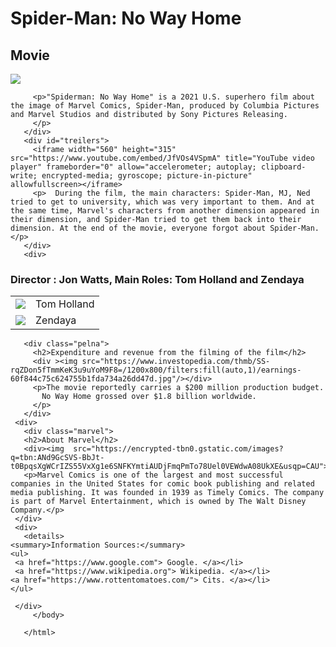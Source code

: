 <!DOCTYPE html>
<html>
 <head>
   <meta charset="utf-8">
   <meta name="viewport" content="width=device-width">
   <title>Spider-Man: No Way Home</title>
   <link href="style.css" rel="stylesheet" type="text/css" />
   <link rel="preconnect" href="https://fonts.googleapis.com">
<link rel="preconnect" href="https://fonts.gstatic.com" crossorigin>
<link href="https://fonts.googleapis.com/css2?family=Oswald&display=swap" rel="stylesheet">
 </head>
  <body>
 
   <div id="galvene">
     <h1>Spider-Man: No Way Home</h1>
    
   </div>
   <div>
     <div>
       <div id="vesture">
         <h2>Movie</h2>
         <div><img  src="https://mcswebsites.blob.core.windows.net/1048/Event_7476/portrait_medium/Spider-man-NWH_Apollo_2480x3543_LV.jpg"/></div>
         
          
         
         <p>"Spiderman: No Way Home" is a 2021 U.S. superhero film about the image of Marvel Comics, Spider-Man, produced by Columbia Pictures and Marvel Studios and distributed by Sony Pictures Releasing.
         </p>
       </div>
       <div id="treilers">
         <iframe width="560" height="315" src="https://www.youtube.com/embed/JfVOs4VSpmA" title="YouTube video player" frameborder="0" allow="accelerometer; autoplay; clipboard-write; encrypted-media; gyroscope; picture-in-picture" allowfullscreen></iframe>
         <p>  During the film, the main characters: Spider-Man, MJ, Ned tried to get to university, which was very important to them. And at the same time, Marvel's characters from another dimension appeared in their dimension, and Spider-Man tried to get them back into their dimension. At the end of the movie, everyone forgot about Spider-Man.</p>
       </div>
       <div>
  <meta charset="utf-8">
  <meta name="viewport" content="width=device-width">
  <title>replit</title>
  <link href="style.css" rel="stylesheet" type="text/css" />
       </div>

  <div class="aktieri">
  <h3>Director : Jon Watts, Main Roles: Tom Holland and Zendaya </h3>
 <table border=0 style="width:30%">
  </div>
	  <tr>
    	<td> <img src="https://encrypted-tbn0.gstatic.com/images?q=tbn:ANd9GcSLffujqBhtNxglynRyxMbV7wcbxACW8ujxCw&usqp=CAU"> </td>
      <td>Tom Holland </td>
    </tr>
       <tr>
    	<td> <img src="https://encrypted-tbn0.gstatic.com/images?q=tbn:ANd9GcSE3pN5_fLLBFwDEYZH4x0TbTAIYATuLnp-og&usqp=CAU"> </td>
      <td> Zendaya </td>
    </tr>
</table>

       <div class="pelna">
         <h2>Expenditure and revenue from the filming of the film</h2>
         <div ><img src="https://www.investopedia.com/thmb/SS-rqZDon5fTmmKeK3u9uYoM9F8=/1200x800/filters:fill(auto,1)/earnings-60f844c75c624755b1fda734a26dd47d.jpg"/></div>
         <p>The movie reportedly carries a $200 million production budget. 
           No Way Home grossed over $1.8 billion worldwide.
         </p>
       </div>
     <div>
       <div class="marvel">
       <h2>About Marvel</h2>
       <div><img  src="https://encrypted-tbn0.gstatic.com/images?q=tbn:ANd9GcSVS-BbJt-t0BpqsXgWCrIZS55VxXg1e6SNFKYmtiAUDjFmqPmTo78Uel0VEWdwA08UkXE&usqp=CAU">
       <p>Marvel Comics is one of the largest and most successful companies in the United States for comic book publishing and related media publishing. It was founded in 1939 as Timely Comics. The company is part of Marvel Entertainment, which is owned by The Walt Disney Company.</p>
     </div>
     <div>
       <details>
    <summary>Information Sources:</summary>
    <ul>
     <a href="https://www.google.com"> Google. </a></li>
     <a href="https://www.wikipedia.org"> Wikipedia. </a></li>
    <a href="https://www.rottentomatoes.com/"> Cits. </a></li>
    </ul>
</details>
    
     </div>
         </body>
         
       </html>
